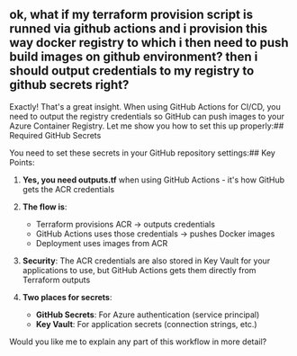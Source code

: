 ok, what if my terraform provision script is runned via github actions and i provision this way docker registry to which i then need to push build images on github environment? then i should output credentials to my registry to github secrets right?
----

Exactly! That's a great insight. When using GitHub Actions for CI/CD, you need to output the registry credentials so GitHub can push images to your Azure Container Registry. Let me show you how to set this up properly:## Required GitHub Secrets

You need to set these secrets in your GitHub repository settings:## Key Points:

1. **Yes, you need outputs.tf** when using GitHub Actions - it's how GitHub gets the ACR credentials

2. **The flow is**:
   - Terraform provisions ACR → outputs credentials
   - GitHub Actions uses those credentials → pushes Docker images
   - Deployment uses images from ACR

3. **Security**: The ACR credentials are also stored in Key Vault for your applications to use, but GitHub Actions gets them directly from Terraform outputs

4. **Two places for secrets**:
   - **GitHub Secrets**: For Azure authentication (service principal)
   - **Key Vault**: For application secrets (connection strings, etc.)

Would you like me to explain any part of this workflow in more detail?